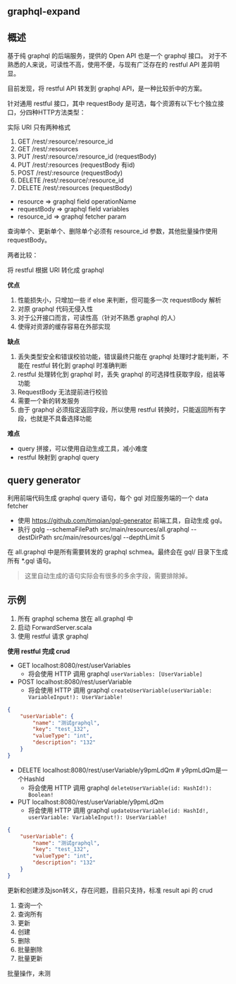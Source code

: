 graphql-expand
--

## 概述

基于纯 graphql 的后端服务，提供的 Open API 也是一个 graphql 接口。
对于不熟悉的人来说，可读性不高，使用不便，与现有广泛存在的 restful API 差异明显。

目前发现，将 restful API 转发到 graphql API，是一种比较折中的方案。

针对通用 restful 接口，其中 requestBody 是可选，每个资源有以下七个独立接口，分四种HTTP方法类型：

实际 URI 只有两种格式

1. GET /rest/:resource/:resource_id
2. GET /rest/:resources
3. PUT /rest/:resource/:resource_id             (requestBody)
4. PUT /rest/:resources             (requestBody 有id)
5. POST /rest/:resource             (requestBody)
6. DELETE /rest/:resource/:resource_id 
7. DELETE /rest/:resources          (requestBody)

- resource => graphql field operationName
- requestBody => graphql field variables
- resource_id => graphql fetcher param 

查询单个、更新单个、删除单个必须有 resource_id 参数，其他批量操作使用 requestBody。

两者比较：

将 restful 根据 URI 转化成 graphql

**优点**
1. 性能损失小，只增加一些 if else 来判断，但可能多一次 requestBody 解析
2. 对原 graphql 代码无侵入性
3. 对于公开接口而言，可读性高（针对不熟悉 graphql 的人）
4. 使得对资源的缓存容易在外部实现

**缺点**
1. 丢失类型安全和错误校验功能，错误最终只能在 graphql 处理时才能判断，不能在 restful 转化到 graphql 时准确判断
2. restful 处理转化到 graphql 时，丢失 graphql 的可选择性获取字段，组装等功能
3. RequestBody 无法提前进行校验
4. 需要一个新的转发服务
5. 由于 graphql 必须指定返回字段，所以使用 restful 转换时，只能返回所有字段，也就是不具备选择功能

**难点**
* query 拼接，可以使用自动生成工具，减小难度
* restful 映射到 graphql query

## query generator

利用前端代码生成 graphql query 语句，每个 gql 对应服务端的一个 data fetcher 

- 使用 https://github.com/timqian/gql-generator 前端工具，自动生成 gql。
- 执行 gqlg --schemaFilePath src/main/resources/all.graphql --destDirPath src/main/resources/gql --depthLimit 5

在 all.graphql 中是所有需要转发的 graphql schmea。最终会在 gql/ 目录下生成所有 *.gql 语句。

> 这里自动生成的语句实际会有很多的多余字段，需要排除掉。

## 示例

1. 所有 graphql schema 放在 all.graphql 中
2. 启动 ForwardServer.scala
3. 使用 restful 请求 graphql

**使用 restful 完成 crud**

- GET localhost:8080/rest/userVariables 
    - 将会使用 HTTP 调用 graphql `userVariables: [UserVariable]`
- POST localhost:8080/rest/userVariable 
    - 将会使用 HTTP 调用 graphql `createUserVariable(userVariable: VariableInput!): UserVariable!`
```json
{
    "userVariable": {
        "name": "测试graphql",
        "key": "test_132",
        "valueType": "int",
        "description": "132"
    }
}
```
- DELETE localhost:8080/rest/userVariable/y9pmLdQm # y9pmLdQm是一个HashId
    - 将会使用 HTTP 调用 graphql `deleteUserVariable(id: HashId!): Boolean!`
- PUT localhost:8080/rest/userVariable/y9pmLdQm
    - 将会使用 HTTP 调用 graphql `updateUserVariable(id: HashId!, userVariable: VariableInput!): UserVariable!`
```json
{
    "userVariable": {
        "name": "测试graphql",
        "key": "test_132",
        "valueType": "int",
        "description": "132"
    }
}
```

更新和创建涉及json转义，存在问题，目前只支持，标准 result api 的 crud

1. 查询一个
2. 查询所有
3. 更新
4. 创建
5. 删除
6. 批量删除
7. 批量更新

批量操作，未测